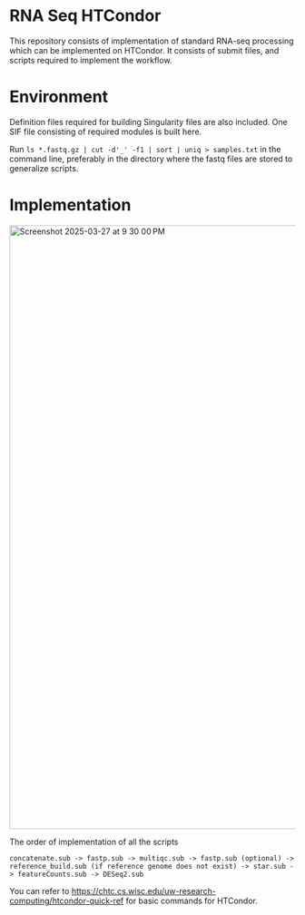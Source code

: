 # RNA Seq HTCondor
This repository consists of implementation of standard RNA-seq processing which can be implemented on HTCondor. It consists of submit files, and scripts required to implement the workflow. 

# Environment 
Definition files required for building Singularity files are also included. One SIF file consisting of required modules is built here. 

Run `ls *.fastq.gz | cut -d'_' -f1 | sort | uniq > samples.txt` in the command line, preferably in the directory where the fastq files are stored to generalize scripts. 


# Implementation

<img width="1065" alt="Screenshot 2025-03-27 at 9 30 00 PM" src="https://github.com/user-attachments/assets/a29ffa1a-5b85-45c1-9eb8-0048e708e24c" />

The order of implementation of all the scripts

`concatenate.sub -> fastp.sub -> multiqc.sub -> fastp.sub (optional) -> reference_build.sub (if reference genome does not exist) -> star.sub -> featureCounts.sub -> DESeq2.sub`

You can refer to https://chtc.cs.wisc.edu/uw-research-computing/htcondor-quick-ref for basic commands for HTCondor. 
